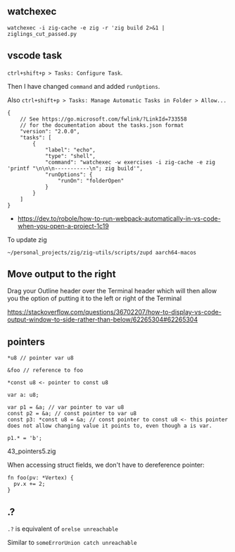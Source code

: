 ## watchexec

`watchexec -i zig-cache -e zig -r 'zig build 2>&1 | ziglings_cut_passed.py`

## vscode task

`ctrl+shift+p > Tasks: Configure Task`.

Then I have changed `command` and added `runOptions`.

Also `ctrl+shift+p > Tasks: Manage Automatic Tasks in Folder > Allow...`

```
{
    // See https://go.microsoft.com/fwlink/?LinkId=733558
    // for the documentation about the tasks.json format
    "version": "2.0.0",
    "tasks": [
        {
            "label": "echo",
            "type": "shell",
            "command": "watchexec -w exercises -i zig-cache -e zig 'printf "\n\n\n-----------\n"; zig build'",
            "runOptions": {
                "runOn": "folderOpen"
            }
        }
    ]
}
```

- https://dev.to/robole/how-to-run-webpack-automatically-in-vs-code-when-you-open-a-project-1c19

To update zig

`~/personal_projects/zig/zig-utils/scripts/zupd aarch64-macos`

## Move output to the right

Drag your Outline header over the Terminal header which will then allow you the option of putting it to the left or right of the Terminal

https://stackoverflow.com/questions/36702207/how-to-display-vs-code-output-window-to-side-rather-than-below/62265304#62265304

## pointers

```zig
*u8 // pointer var u8

&foo // reference to foo

*const u8 <- pointer to const u8

var a: u8;

var p1 = &a; // var pointer to var u8
const p2 = &a; // const pointer to var u8
const p3: *const u8 = &a; // const pointer to const u8 <- this pointer does not allow changing value it points to, even though a is var.

p1.* = 'b';
```

43_pointers5.zig

When accessing struct fields, we don't have to dereference pointer:

```zig
fn foo(pv: *Vertex) {
  pv.x += 2;
}
```

## .?

`.?` is equivalent of `orelse unreachable`

Similar to `someErrorUnion catch unreachable`
